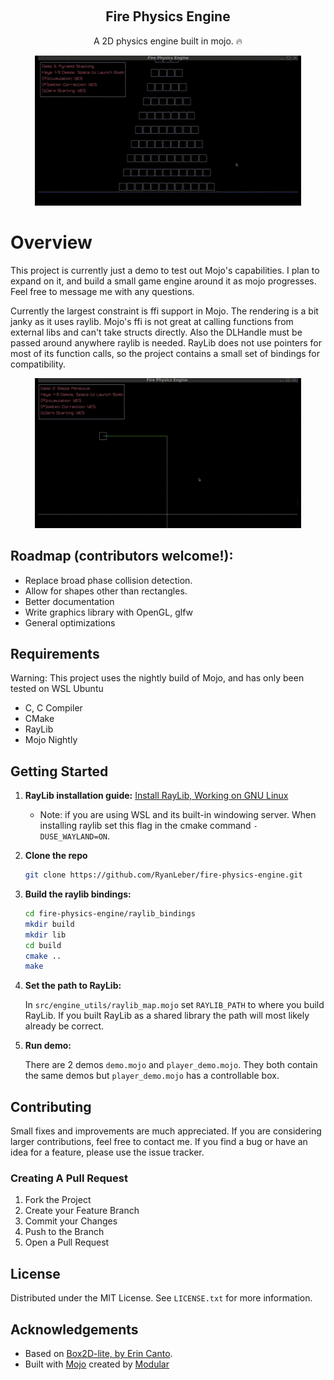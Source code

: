 <a name="readme-top"></a>
<!-- PROJECT LOGO -->
<br />
<div align="center">
  <h2 align="center">Fire Physics Engine</h3>
  <p align="center">
    A 2D physics engine built in mojo. 🔥
  </p>
  <img src="https://github.com/RyanLeber/fire-physics-engine/blob/main/assets/pyrmid2.gif" alt="Pendulum GIF">
</div>

# Overview

This project is currently just a demo to test out Mojo's capabilities. I plan to expand on it, and build a small game engine around it as mojo progresses. Feel free to message me with any questions.

Currently the largest constraint is ffi support in Mojo. The rendering is a bit janky as it uses raylib. Mojo's ffi is not great at calling functions from external libs and can't take structs directly. Also the DLHandle must be passed around anywhere raylib is needed. RayLib does not use pointers for most of its function calls, so the project contains a small set of bindings for compatibility.

<div align="center">
  <img src="https://github.com/RyanLeber/fire-physics-engine/blob/main/assets/pendulum.gif" alt="Pendulum GIF">
</div>

## Roadmap (contributors welcome!):
- Replace broad phase collision detection.
- Allow for shapes other than rectangles.
- Better documentation
- Write graphics library with OpenGL, glfw
- General optimizations


## Requirements

Warning: This project uses the nightly build of Mojo, and has only been tested on WSL Ubuntu
- C, C Compiler
- CMake
- RayLib
- Mojo Nightly



## Getting Started

1. **RayLib installation guide:** [Install RayLib, Working on GNU Linux](https://github.com/raysan5/raylib/wiki/Working-on-GNU-Linux)
    - Note: if you are using WSL and its built-in windowing server. When installing raylib set this flag in the cmake command `-DUSE_WAYLAND=ON`.
2. **Clone the repo**
    ```sh
    git clone https://github.com/RyanLeber/fire-physics-engine.git
    ```
3. **Build the raylib bindings:**
    ```sh
    cd fire-physics-engine/raylib_bindings
    mkdir build
    mkdir lib
    cd build
    cmake ..
    make
    ```
4. **Set the path to RayLib:**

    In `src/engine_utils/raylib_map.mojo` set `RAYLIB_PATH` to where you build RayLib. If you built RayLib as a shared library the path will most likely already be correct.

5. **Run demo:**

    There are 2 demos `demo.mojo` and `player_demo.mojo`. They both contain the same demos but `player_demo.mojo` has a controllable box.



## Contributing
  
Small fixes and improvements are much appreciated. If you are considering larger contributions, feel free to contact me. If you find a bug or have an idea for a feature, please use the issue tracker.

### Creating A Pull Request

1. Fork the Project
2. Create your Feature Branch
3. Commit your Changes
4. Push to the Branch
5. Open a Pull Request



## License

Distributed under the MIT License. See `LICENSE.txt` for more information.


## Acknowledgements
- Based on [Box2D-lite, by Erin Canto](https://github.com/erincatto/box2d-lite).
- Built with [Mojo](https://github.com/modularml/mojo) created by [Modular](https://github.com/modularml)
